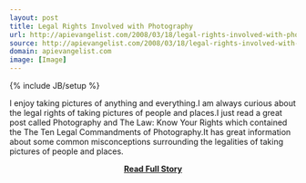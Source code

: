 ```yaml
---
layout: post
title: Legal Rights Involved with Photography
url: http://apievangelist.com/2008/03/18/legal-rights-involved-with-photography/
source: http://apievangelist.com/2008/03/18/legal-rights-involved-with-photography/
domain: apievangelist.com
image: [Image]
---
```

{% include JB/setup %}<p>I enjoy taking pictures of anything and everything.I am always curious about the legal rights of taking pictures of people and places.I just read a great post called Photography and The Law: Know Your Rights which contained the The Ten Legal Commandments of Photography.It has great information about some common misconceptions surrounding the legalities of taking pictures of people and places.</p>
<center><p><a href="http://apievangelist.com/2008/03/18/legal-rights-involved-with-photography/" style='padding:25px; font-sze:18px; font-weight: bold;'>Read Full Story</a></p></center>
